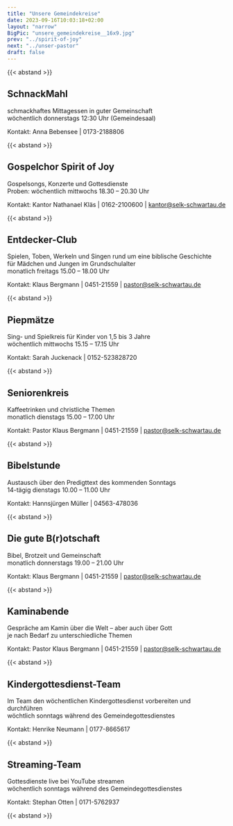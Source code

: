 ```yaml
---
title: "Unsere Gemeindekreise"
date: 2023-09-16T10:03:18+02:00
layout: "narrow"
BigPic: "unsere_gemeindekreise__16x9.jpg"
prev: "../spirit-of-joy"
next: "../unser-pastor"
draft: false
---
```


{{< abstand >}}

## SchnackMahl

schmackhaftes Mittagessen in guter Gemeinschaft\
wöchentlich donnerstags 12:30 Uhr (Gemeindesaal)

Kontakt: Anna Bebensee | 0173-2188806

{{< abstand >}}

## Gospelchor Spirit of Joy
Gospelsongs, Konzerte und Gottesdienste \
Proben: wöchentlich mittwochs 18.30 – 20.30 Uhr

Kontakt: Kantor Nathanael Kläs | 0162-2100600 | kantor@selk-schwartau.de

{{< abstand >}}

## Entdecker-Club
Spielen, Toben, Werkeln und Singen rund um eine biblische Geschichte \
für Mädchen und Jungen im Grundschulalter \
monatlich freitags 15.00 – 18.00 Uhr 

Kontakt: Klaus Bergmann | 0451-21559 | pastor@selk-schwartau.de

{{< abstand >}}

## Piepmätze
Sing- und Spielkreis für Kinder von 1,5 bis 3 Jahre \
wöchentlich mittwochs 15.15 – 17.15 Uhr

Kontakt: Sarah Juckenack | 0152-523828720

{{< abstand >}}

## Seniorenkreis
Kaffeetrinken und christliche Themen \
monatlich dienstags 15.00 – 17.00 Uhr

Kontakt: Pastor Klaus Bergmann | 0451-21559 | pastor@selk-schwartau.de

{{< abstand >}}

## Bibelstunde
Austausch über den Predigttext des kommenden Sonntags \
14-tägig dienstags 10.00 – 11.00 Uhr

Kontakt: Hannsjürgen Müller | 04563-478036

{{< abstand >}}

## Die gute B(r)otschaft

Bibel, Brotzeit und Gemeinschaft \
monatlich donnerstags 19.00 – 21.00 Uhr

Kontakt: Klaus Bergmann | 0451-21559 | pastor@selk-schwartau.de

{{< abstand >}}

## Kaminabende
Gespräche am Kamin über die Welt – aber auch über Gott \
je nach Bedarf zu unterschiedliche Themen

Kontakt: Pastor Klaus Bergmann | 0451-21559 | pastor@selk-schwartau.de

{{< abstand >}}

## Kindergottesdienst-Team

Im Team den wöchentlichen Kindergottesdienst vorbereiten und durchführen \
wöchtlich sonntags während des Gemeindegottesdienstes

Kontakt: Henrike Neumann | 0177-8665617

{{< abstand >}}

## Streaming-Team

Gottesdienste live bei YouTube streamen \
wöchentlich sonntags während des Gemeindegottesdienstes

Kontakt: Stephan Otten | 0171-5762937

{{< abstand >}}

